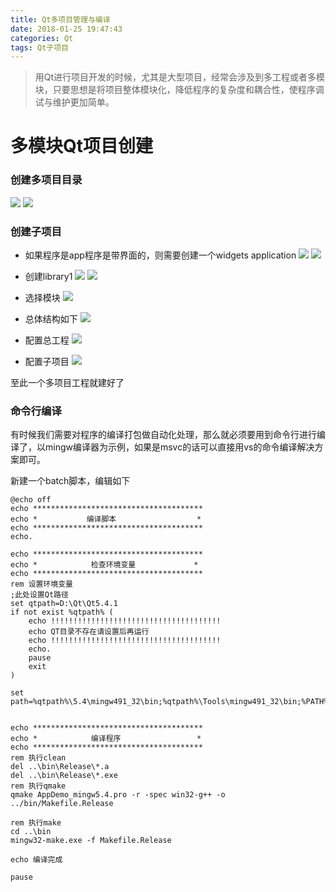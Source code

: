 ```yaml
---
title: Qt多项目管理与编译
date: 2018-01-25 19:47:43
categories: Qt
tags: Qt子项目
---
```


> 用Qt进行项目开发的时候，尤其是大型项目，经常会涉及到多工程或者多模块，只要思想是将项目整体模块化，降低程序的复杂度和耦合性，使程序调试与维护更加简单。

<!--more-->

# 多模块Qt项目创建 #
### 创建多项目目录
![](http://blog-res.oss-cn-hongkong.aliyuncs.com/pics/multiProj1.jpg)
![](http://blog-res.oss-cn-hongkong.aliyuncs.com/pics/multiProj2.jpg)

### 创建子项目
* 如果程序是app程序是带界面的，则需要创建一个widgets application
![](http://blog-res.oss-cn-hongkong.aliyuncs.com/pics/multiProj3.jpg)
![](http://blog-res.oss-cn-hongkong.aliyuncs.com/pics/multiProj4.jpg)

* 创建library1 
![](http://blog-res.oss-cn-hongkong.aliyuncs.com/pics/multiProj5.jpg)
![](http://blog-res.oss-cn-hongkong.aliyuncs.com/pics/multiProj6.jpg)

* 选择模块
![](http://blog-res.oss-cn-hongkong.aliyuncs.com/pics/multiProj7.jpg)

* 总体结构如下
![](http://blog-res.oss-cn-hongkong.aliyuncs.com/pics/multiProj8.jpg)

* 配置总工程
![](http://blog-res.oss-cn-hongkong.aliyuncs.com/pics/multiProj9.jpg)

* 配置子项目
![](http://blog-res.oss-cn-hongkong.aliyuncs.com/pics/multiProj10.jpg)

至此一个多项目工程就建好了

### 命令行编译
有时候我们需要对程序的编译打包做自动化处理，那么就必须要用到命令行进行编译了，以mingw编译器为示例，如果是msvc的话可以直接用vs的命令编译解决方案即可。

新建一个batch脚本，编辑如下
```
@echo off
echo **************************************
echo *           编译脚本                  *
echo **************************************
echo.

echo **************************************
echo *            检查环境变量             *
echo **************************************
rem 设置环境变量
;此处设置Qt路径
set qtpath=D:\Qt\Qt5.4.1
if not exist %qtpath% (
	echo !!!!!!!!!!!!!!!!!!!!!!!!!!!!!!!!!!!!!!
	echo QT目录不存在请设置后再运行
	echo !!!!!!!!!!!!!!!!!!!!!!!!!!!!!!!!!!!!!!
	echo.
	pause
	exit
)

set path=%qtpath%\5.4\mingw491_32\bin;%qtpath%\Tools\mingw491_32\bin;%PATH%


echo **************************************
echo *            编译程序                 *
echo **************************************
rem 执行clean
del ..\bin\Release\*.a
del ..\bin\Release\*.exe
rem 执行qmake
qmake AppDemo_mingw5.4.pro -r -spec win32-g++ -o ../bin/Makefile.Release

rem 执行make
cd ..\bin
mingw32-make.exe -f Makefile.Release

echo 编译完成

pause
```

